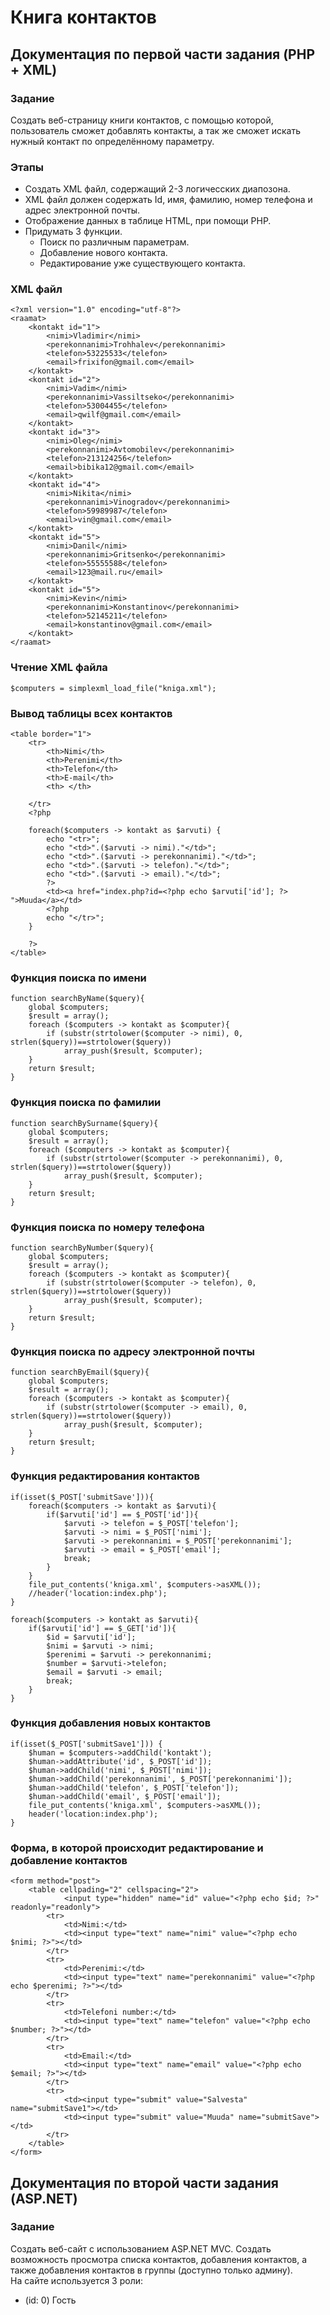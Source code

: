 # Книга контактов  
## Документация по первой части задания (PHP + XML)  

### Задание  
Создать веб-страницу книги контактов, с помощью которой, пользователь сможет добавлять контакты, а так же сможет искать нужный контакт по определённому параметру.

### Этапы  
* Создать XML файл, содержащий 2-3 логичесских диапозона.  
* XML файл должен содержать Id, имя, фамилию, номер телефона и адрес электронной почты.  
* Отображение данных в таблице HTML, при помощи PHP.  
* Придумать 3 функции.  
    * Поиск по различным параметрам.  
	* Добавление нового контакта.  
	* Редактирование уже существующего контакта.  
	
### XML файл  
```
<?xml version="1.0" encoding="utf-8"?>
<raamat>
    <kontakt id="1">
		<nimi>Vladimir</nimi>
		<perekonnanimi>Trohhalev</perekonnanimi>
		<telefon>53225533</telefon>
		<email>frixifon@gmail.com</email>
    </kontakt>
	<kontakt id="2">
		<nimi>Vadim</nimi>
		<perekonnanimi>Vassiltseko</perekonnanimi>
		<telefon>53004455</telefon>
		<email>qwilf@gmail.com</email>
    </kontakt>
    <kontakt id="3">
		<nimi>Oleg</nimi>
		<perekonnanimi>Avtomobilev</perekonnanimi>
		<telefon>213124256</telefon>
		<email>bibika12@gmail.com</email>
    </kontakt>
    <kontakt id="4">
		<nimi>Nikita</nimi>
		<perekonnanimi>Vinogradov</perekonnanimi>
		<telefon>59989987</telefon>
		<email>vin@gmail.com</email>
    </kontakt>
	<kontakt id="5">
		<nimi>Danil</nimi>
		<perekonnanimi>Gritsenko</perekonnanimi>
		<telefon>55555588</telefon>
		<email>123@mail.ru</email>
	</kontakt>
	<kontakt id="5">
		<nimi>Kevin</nimi>
		<perekonnanimi>Konstantinov</perekonnanimi>
		<telefon>52145211</telefon>
		<email>konstantinov@gmail.com</email>
	</kontakt>
</raamat>
```

### Чтение XML файла
```
$computers = simplexml_load_file("kniga.xml");
```

### Вывод таблицы всех контактов
```
<table border="1">
    <tr>
        <th>Nimi</th>
        <th>Perenimi</th>
        <th>Telefon</th>
        <th>E-mail</th>
        <th> </th>

    </tr>
    <?php

    foreach($computers -> kontakt as $arvuti) {
        echo "<tr>";
        echo "<td>".($arvuti -> nimi)."</td>";
        echo "<td>".($arvuti -> perekonnanimi)."</td>";
        echo "<td>".($arvuti -> telefon)."</td>";
        echo "<td>".($arvuti -> email)."</td>";
        ?>
        <td><a href="index.php?id=<?php echo $arvuti['id']; ?> ">Muuda</a></td>
        <?php
        echo "</tr>";
    }

    ?>
</table>
```

### Функция поиска по имени
```
function searchByName($query){
    global $computers;
    $result = array();
    foreach ($computers -> kontakt as $computer){
        if (substr(strtolower($computer -> nimi), 0, strlen($query))==strtolower($query))
            array_push($result, $computer);
    }
    return $result;
}
```

### Функция поиска по фамилии
```
function searchBySurname($query){
    global $computers;
    $result = array();
    foreach ($computers -> kontakt as $computer){
        if (substr(strtolower($computer -> perekonnanimi), 0, strlen($query))==strtolower($query))
            array_push($result, $computer);
    }
    return $result;
}
```

### Функция поиска по номеру телефона
```
function searchByNumber($query){
    global $computers;
    $result = array();
    foreach ($computers -> kontakt as $computer){
        if (substr(strtolower($computer -> telefon), 0, strlen($query))==strtolower($query))
            array_push($result, $computer);
    }
    return $result;
}
```

### Функция поиска по адресу электронной почты
```
function searchByEmail($query){
    global $computers;
    $result = array();
    foreach ($computers -> kontakt as $computer){
        if (substr(strtolower($computer -> email), 0, strlen($query))==strtolower($query))
            array_push($result, $computer);
    }
    return $result;
}
```

### Функция редактирования контактов
```
if(isset($_POST['submitSave'])){
    foreach($computers -> kontakt as $arvuti){
        if($arvuti['id'] == $_POST['id']){
            $arvuti -> telefon = $_POST['telefon'];
			$arvuti -> nimi = $_POST['nimi'];
			$arvuti -> perekonnanimi = $_POST['perekonnanimi'];
			$arvuti -> email = $_POST['email'];
            break;
        }
    }
    file_put_contents('kniga.xml', $computers->asXML());
    //header('location:index.php');
}

foreach($computers -> kontakt as $arvuti){
    if($arvuti['id'] == $_GET['id']){
        $id = $arvuti['id'];
        $nimi = $arvuti -> nimi;
        $perenimi = $arvuti -> perekonnanimi;
        $number = $arvuti->telefon;
		$email = $arvuti -> email;
        break;
    }
}
```

### Функция добавления новых контактов
```
if(isset($_POST['submitSave1'])) {
    $human = $computers->addChild('kontakt');
    $human->addAttribute('id', $_POST['id']);
    $human->addChild('nimi', $_POST['nimi']);
    $human->addChild('perekonnanimi', $_POST['perekonnanimi']);
    $human->addChild('telefon', $_POST['telefon']);
    $human->addChild('email', $_POST['email']);
    file_put_contents('kniga.xml', $computers->asXML());
    header('location:index.php');
}
```

### Форма, в которой происходит редактирование и добавление контактов
```
<form method="post">
    <table cellpading="2" cellspacing="2">
            <input type="hidden" name="id" value="<?php echo $id; ?>" readonly="readonly">
        <tr>
            <td>Nimi:</td>
            <td><input type="text" name="nimi" value="<?php echo $nimi; ?>"></td>
        </tr>
        <tr>
            <td>Perenimi:</td>
            <td><input type="text" name="perekonnanimi" value="<?php echo $perenimi; ?>"></td>
        </tr>
        <tr>
            <td>Telefoni number:</td>
            <td><input type="text" name="telefon" value="<?php echo $number; ?>"></td>
        </tr>
		<tr>
            <td>Email:</td>
            <td><input type="text" name="email" value="<?php echo $email; ?>"></td>
        </tr>
        <tr>
			<td><input type="submit" value="Salvesta" name="submitSave1"></td>
            <td><input type="submit" value="Muuda" name="submitSave"></td>
        </tr>
    </table>
</form>
```

## Документация по второй части задания (ASP.NET)
### Задание
Создать веб-сайт с использованием ASP.NET MVC. Создать возможность просмотра списка контактов, добавления контактов, а также добавления контактов в группы (доступно только админу).  
На сайте используется 3 роли:
* (id: 0) Гость
